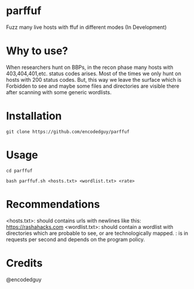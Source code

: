# parffuf
Fuzz many live hosts with ffuf in different modes
(In Development)

# Why to use?
When researchers hunt on BBPs, in the recon phase many hosts with 403,404,401,etc. status codes arises. Most of the times we only hunt on hosts with 200 status codes. But, this way we leave the surface which is Forbidden to see and maybe some files and directories are visible there after scanning with some generic wordlists.

# Installation
`git clone https://github.com/encodedguy/parffuf`

# Usage
`cd parffuf`

`bash parffuf.sh <hosts.txt> <wordlist.txt> <rate>`

# Recommendations
<hosts.txt>: should contains urls with newlines like this: https://rashahacks.com
<wordlist.txt>: should contain a wordlist with directories which are probable to see, or are technologically mapped.
<rate>: is in requests per second and depends on the program policy.

# Credits
@encodedguy
